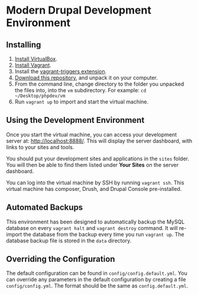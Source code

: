 # Modern Drupal Development Environment 

## Installing
1. [Install VirtualBox](https://www.virtualbox.org/). 
2. [Install Vagrant](https://www.vagrantup.com/).
3. Install the [vagrant-triggers extension](https://github.com/emyl/vagrant-triggers).
4. [Download this repository](https://github.com/bitwisdom/phpdev/archive/master.zip), 
and unpack it on your computer.
5. From the command line, change directory to the folder you unpacked the files into, 
into the ```vm``` subdirectory. For example: ```cd ~/Desktop/phpdev/vm```
6. Run ```vagrant up``` to import and start the virtual machine.

## Using the Development Environment
Once you start the virtual machine, you can access your development server at:
[http://localhost:8888/](http://localhost:8888/). This will display the server
dashboard, with links to your sites and tools.

You should put your development sites and applications in the ```sites``` folder.
You will then be able to find them listed under **Your Sites** on the server dashboard.

You can log into the virtual machine by SSH by running ```vagrant ssh```. This virtual 
machine has composer, Drush, and Drupal Console pre-installed.

## Automated Backups
This environment has been designed to automatically backup the MySQL database on every
```vagrant halt``` and ```vagrant destroy``` command. It will re-import the database 
from the backup every time you run ```vagrant up```. The database backup file is stored
in the ```data``` directory.

## Overriding the Configuration
The default configuration can be found in ```config/config.default.yml```. 
You can override any parameters in the default configuration by creating
a file ```config/config.yml```. The format should be the same as ```config.default.yml```.

